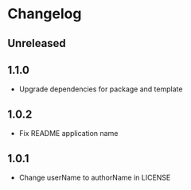 # Changelog

## Unreleased

## 1.1.0
- Upgrade dependencies for package and template

## 1.0.2
- Fix README application name

## 1.0.1
- Change userName to authorName in LICENSE
